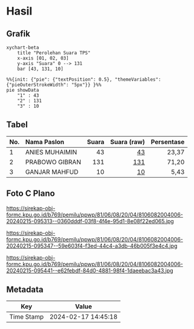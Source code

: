 # Hasil

## Grafik

```mermaid
xychart-beta
    title "Perolehan Suara TPS"
    x-axis [01, 02, 03]
    y-axis "Suara" 0 --> 131
    bar [43, 131, 10]
```

```mermaid
%%{init: {"pie": {"textPosition": 0.5}, "themeVariables": {"pieOuterStrokeWidth": "5px"}} }%%
pie showData
    "1" : 43
    "2" : 131
    "3" : 10
```

## Tabel

| No. | Nama Paslon    | Suara | Suara (raw) | Persentase |
|:--- |:-------------- | -----:| -----------:| ----------:|
| 1   | ANIES MUHAIMIN | 43    | [43][p-1]   | 23,37      |
| 2   | PRABOWO GIBRAN | 131   | [131][p-2]  | 71,20      |
| 3   | GANJAR MAHFUD  | 10    | [10][p-3]   | 5,43       |


[p-1]: https://github.com/gigit-pemilu/pemilu-2024-81-maluku/blob/main/pilpres/hitung-suara/sub/81-maluku/sub/06-seram-bagian-barat/sub/08-huamual/sub/2004-iha/sub/006-tps/sub/paslon-1.txt
[p-2]: https://github.com/gigit-pemilu/pemilu-2024-81-maluku/blob/main/pilpres/hitung-suara/sub/81-maluku/sub/06-seram-bagian-barat/sub/08-huamual/sub/2004-iha/sub/006-tps/sub/paslon-2.txt
[p-3]: https://github.com/gigit-pemilu/pemilu-2024-81-maluku/blob/main/pilpres/hitung-suara/sub/81-maluku/sub/06-seram-bagian-barat/sub/08-huamual/sub/2004-iha/sub/006-tps/sub/paslon-3.txt

## Foto C Plano

https://sirekap-obj-formc.kpu.go.id/b769/pemilu/ppwp/81/06/08/20/04/8106082004006-20240215-095313--0360dddf-03f8-4f4e-95d1-8e08f22ed065.jpg

https://sirekap-obj-formc.kpu.go.id/b769/pemilu/ppwp/81/06/08/20/04/8106082004006-20240215-095347--59e603f4-f3ed-44c4-a3db-46b005f3e4c4.jpg

https://sirekap-obj-formc.kpu.go.id/b769/pemilu/ppwp/81/06/08/20/04/8106082004006-20240215-095441--e62febdf-84d0-4881-98f4-1daeebac3a43.jpg


## Metadata

| Key        | Value               |
| ---------- | ------------------- |
| Time Stamp | 2024-02-17 14:45:18 |




